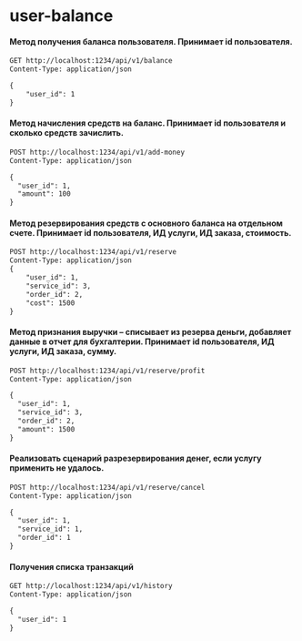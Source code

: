 # user-balance

#### Метод получения баланса пользователя. Принимает id пользователя.
```html
GET http://localhost:1234/api/v1/balance
Content-Type: application/json

{
    "user_id": 1
}
```
#### Метод начисления средств на баланс. Принимает id пользователя и сколько средств зачислить.
```html
POST http://localhost:1234/api/v1/add-money
Content-Type: application/json

{
  "user_id": 1,
  "amount": 100
}
```
#### Метод резервирования средств с основного баланса на отдельном счете. Принимает id пользователя, ИД услуги, ИД заказа, стоимость.
```html
POST http://localhost:1234/api/v1/reserve
Content-Type: application/json
{
    "user_id": 1,
    "service_id": 3,
    "order_id": 2,
    "cost": 1500
}
```
#### Метод признания выручки – списывает из резерва деньги, добавляет данные в отчет для бухгалтерии. Принимает id пользователя, ИД услуги, ИД заказа, сумму.
```html
POST http://localhost:1234/api/v1/reserve/profit
Content-Type: application/json

{
  "user_id": 1,
  "service_id": 3,
  "order_id": 2,
  "amount": 1500
}
```
#### Реализовать сценарий разрезервирования денег, если услугу применить не удалось.
```html
POST http://localhost:1234/api/v1/reserve/cancel
Content-Type: application/json

{
  "user_id": 1,
  "service_id": 1,
  "order_id": 1
}
```
#### Получения списка транзакций
```html
GET http://localhost:1234/api/v1/history
Content-Type: application/json

{
  "user_id": 1
}
```